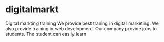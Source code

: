 # digitalmarkt
Digital markting  training
We  provide  best  traning  in  digital  marketing.  We  also  provide  training  in  web development.   Our  company  provide  jobs  to students.  The  student  can  easily  learn     
